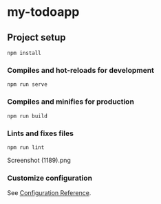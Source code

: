 # my-todoapp

## Project setup
```
npm install
```

### Compiles and hot-reloads for development
```
npm run serve
```

### Compiles and minifies for production
```
npm run build
```

### Lints and fixes files
```
npm run lint
```
Screenshot (1189).png

### Customize configuration
See [Configuration Reference](https://cli.vuejs.org/config/).
